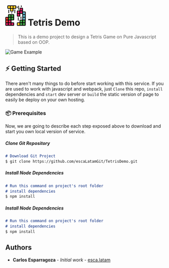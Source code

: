 # ![](./src/asset/image/logo.png) Tetris Demo

> This is a demo project to design a Tetris Game on Pure Javascript based on OOP.

![Game Example](./raw/preview_game.gif)
 
## ⚡ Getting Started

There aren't many things to do before start working with this service. 
If you are used to work with javascript and webpack, just `Clone` 
this repo, `install` dependencies and `start` dev server or `build` the static version of page to easily be deploy on your own hosting. 

### 📦 Prerequisites

Now, we are going to describe each step exposed above to download and start you own local version of service.

##### *Clone Git Repository*
```Markdown
# Download Git Project
$ git clone https://github.com/escaLatamGit/TetrisDemo.git
``` 
##### *Install Node Dependencies*
```Markdown
# Run this command on project's root folder
# install dependencies
$ npm install
``` 
##### *Install Node Dependencies*
```Markdown
# Run this command on project's root folder
# install dependencies
$ npm install
``` 

## Authors

* **Carlos Esparragoza** - *Initial work* - [esca.latam](https://github.com/escaLatamGit)
  

